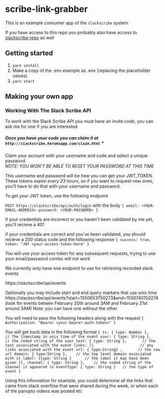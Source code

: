 # scribe-link-grabber

This is an example consumer app of the `slackscribe` system

If you have access to this repo you probably also have access to [slackscribe repo](https://github.com/Thunderducky/slackscribe/) as well

## Getting started
1. `yarn install`
2. Make a copy of the .env.example as .env (replacing the placeholder values)
3. `yarn start`

## Making your own app
### Working With The Slack Scribe API
To work with the Slack Scribe API you must have an invite code, you can ask me for one if you are interested

##### Once you have your code you can claim it at `http://slackscribe.herokuapp.com/claim.html` *


Claim your account with your username and code and select a unique password  
*NOTE: YOU WON'T BE ABLE TO RESET YOUR PASSWORD AT THIS TIME*

This username and password will be how you can get your JWT_TOKEN. These tokens *expire every 23 hours*, so if you want to request new ones, you'll have to do that with your username and password.

To get your JWT token, use the following endpoint

`POST https://slackscribe/api/auth/login`
with the body
`
{
	email: <YOUR-EMAIL-ADDRESS>
	password: <YOUR-PASSWORD>
}
`

if your credentials are incorrect or you haven't been validated by me yet, you'll recieve a 401

if your credentials are correct and you've been validated, you should recieve a 200 status code
and the following response
`
{
	success: true,
	token: "JWT <your-access-token-here"
}
`

You will use your access token for any subsequent requests, trying to use your email/password combo will not work

We currently only have one endpoint to use for retrieving recorded slack events

https://slackscribe/api/events

Optionally you may include start and end query markers that use unix time
https://slackscribe/api/events?start=1550653750273&end=1550740150274
(look for events betwen February 20th around 3AM and February 21st around 3AM)
Note: you can have one without the other

You will need to pass the following headers along with the request
`
{
	Authorization: "Bearer <your-bearer-auth-token>"
}
`

You will get back data in the following format
`
{
	ts: { type: Number },			// The timestamp in unix time of the event
	  user: { type: String },		// the coded string of the user
	  text: { type: String },		// the text associated with the event
	  links: [{						// any links associated with the event
	    url: { type:String} ,		// the raw url
	    domain: { type:String },	// the top level domain associated with it
	    label: {type: String }		// the label it may have been given
	  }],
	  channel: { type: String },	// the coded string of the channel it appeared in
	  eventType: { type: String }	// the type of event
}
`

Using this information for example, you could determine all the links that came from stack overflow that were shared during the week, or when each of the panopto videos was posted etc

